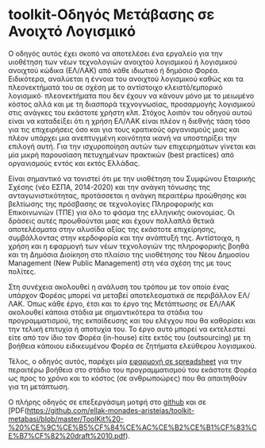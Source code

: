 # toolkit-Οδηγός Μετάβασης σε Ανοιχτό Λογισμικό

Ο οδηγός αυτός έχει σκοπό να αποτελέσει ένα εργαλείο για την υιοθέτηση των νέων τεχνολογιών ανοιχτού λογισμικού ή λογισμικού ανοιχτού κώδικα (ΕΛ/ΛΑΚ) από κάθε ιδιωτικό ή δημόσιο Φορέα. Ειδικότερα, αναλύεται η έννοια του ανοιχτού λογισμικού καθώς και τα πλεονεκτήματά του σε σχέση με το αντίστοιχο κλειστό/εμπορικό λογισμικό∙ πλεονεκτήματα που δεν έχουν να κάνουν μόνο με το μειωμένο κόστος αλλά και με τη διασπορά τεχνογνωσίας, προσαρμογής λογισμικού στις ανάγκες του εκάστοτε χρήστη κλπ. Στόχος λοιπόν του οδηγού αυτού είναι να καταδείξει ότι η χρήση ΕΛ/ΛΑΚ είναι πλέον η διεθνής τάση τόσο για τις επιχειρήσεις όσο και για τους κρατικούς οργανισμούς μιας και πλέον υπάρχει μια ανεπτυγμένη κοινότητα ικανή να υποστηρίξει την επιλογή αυτή. Για την ισχυροποίηση αυτών των επιχειρημάτων γίνεται και μία μικρή παρουσίαση πετυχημένων πρακτικών (best practices) από οργανισμούς εντός και εκτός Ελλάδας.

Είναι σημαντικό να τονιστεί ότι με την υιοθέτηση του Συμφώνου Εταιρικής Σχέσης (νέο ΕΣΠΑ, 2014-2020) και την ανάγκη τόνωσης της ανταγωνιστικότητας, προτάσσεται η ανάγκη περαιτέρω προώθησης και βελτίωσης της πρόσβασης σε τεχνολογίες Πληροφορικής και Επικοινωνιών (ΤΠΕ) για όλο το φάσμα της ελληνικής οικονομίας. Οι δράσεις αυτές προωθούνται μιας και έχουν πολλαπλά θετικά αποτελέσματα στην αλυσίδα αξίας της εκάστοτε επιχείρησης, συμβάλλοντας στην κερδοφορία και την ανάπτυξή της. Αντίστοιχα, η χρήση και η εφαρμογή των νέων τεχνολογιών της πληροφορικής βοηθά και τη Δημόσια Διοίκηση στο πλαίσιο της υιοθέτησης του Νέου Δημοσίου Management (New Public Management) στη νέα σχέση της με τους πολίτες.

Στη συνέχεια ακολουθεί η ανάλυση του τρόπου με τον οποίο ένας υπάρχον Φορέας μπορεί να μεταβεί αποτελεσματικά σε περιβάλλον ΕΛ/ΛΑΚ. Όπως κάθε έργο, έτσι και το έργο της Μετάπτωσης σε ΕΛ/ΛΑΚ ακολουθεί κάποια στάδια με σημαντικότερα τα στάδια του προγραμματισμού, της εκπαίδευσης και του ελέγχου που θα καθορίσει και την τελική επιτυχία ή αποτυχία του. Το έργο αυτό μπορεί να εκτελεστεί είτε από τον ίδιο τον Φορέα (in-house) είτε εκτός του (outsourcing) με τη βοήθεια κάποιου ειδικευμένου Φορέα σε ζητήματα ελεύθερου λογισμικού.

Τέλος, ο οδηγός αυτός, παρέχει μία [εφαρμογή σε spreadsheet](https://github.com/ellak-monades-aristeias/toolkit-metabasi/blob/master/Metabasi%20-%20spreadsheet.ods) για την περαιτέρω βοήθεια στο στάδιο του προγραμματισμού του εκάστοτε Φορέα ως προς το χρόνο και το κόστος (σε ανθρωποώρες) που θα απαιτηθούν για τη μετάπτωση.

O πλήρης οδηγός σε επεξεργάσιμη μοτφή στο [github](https://github.com/ellak-monades-aristeias/toolkit-metabasi/blob/master/toolkit-metavasi.md) και σε [PDF\(https://github.com/ellak-monades-aristeias/toolkit-metabasi/blob/master/ToolKit%20-%20%CE%9C%CE%B5%CF%84%CE%AC%CE%B2%CE%B1%CF%83%CE%B7%CF%82%20draft%2010.pdf).
